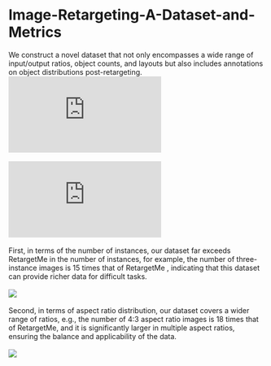 # Image-Retargeting-A-Dataset-and-Metrics
We construct a novel dataset that not only encompasses a wide range of input/output ratios, object counts, and layouts but also includes annotations on object distributions post-retargeting. <br> 
![](https://github.com/wwwwwwwsy/Image-Retargeting-A-Dataset-and-Metrics/blob/main/example.pdf)  <br>  
![](https://github.com/wwwwwwwsy/Image-Retargeting-A-Dataset-and-Metrics/blob/main/flowChart.pdf)  <br>  
First, in terms of the number of instances, our dataset far exceeds RetargetMe in the number of instances, for example, the number of three-instance images is 15 times that of RetargetMe , indicating that this dataset can provide richer data for difficult tasks.<br>  
![](https://github.com/wwwwwwwsy/Image-Retargeting-A-Dataset-and-Metrics/blob/main/instance_number.png)  <br>  
Second, in terms of aspect ratio distribution, our dataset covers a wider range of ratios, e.g., the number of 4:3 aspect ratio images is 18 times that of RetargetMe, and it is significantly larger in multiple aspect ratios, ensuring the balance and applicability of the data. <br>  
![](https://github.com/wwwwwwwsy/Image-Retargeting-A-Dataset-and-Metrics/blob/main/aspect_ratio.png)  <br>  
